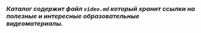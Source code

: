### *Каталог содержит файл `video.md` который хранит ссылки на полезные и интересные образовательные видеоматериалы.*
